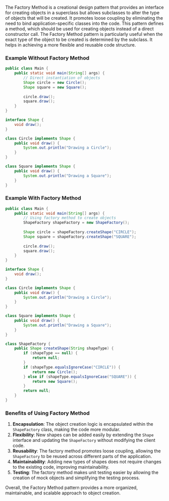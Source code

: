 The Factory Method is a creational design pattern that provides an interface for creating objects in a superclass but allows subclasses to alter the type of objects that will be created. It promotes loose coupling by eliminating the need to bind application-specific classes into the code. This pattern defines a method, which should be used for creating objects instead of a direct constructor call. The Factory Method pattern is particularly useful when the exact type of the object to be created is determined by the subclass. It helps in achieving a more flexible and reusable code structure.



### Example Without Factory Method

```java
public class Main {
    public static void main(String[] args) {
        // Direct instantiation of objects
        Shape circle = new Circle();
        Shape square = new Square();
        
        circle.draw();
        square.draw();
    }
}

interface Shape {
    void draw();
}

class Circle implements Shape {
    public void draw() {
        System.out.println("Drawing a Circle");
    }
}

class Square implements Shape {
    public void draw() {
        System.out.println("Drawing a Square");
    }
}
```

### Example With Factory Method

```java
public class Main {
    public static void main(String[] args) {
        // Using factory method to create objects
        ShapeFactory shapeFactory = new ShapeFactory();
        
        Shape circle = shapeFactory.createShape("CIRCLE");
        Shape square = shapeFactory.createShape("SQUARE");
        
        circle.draw();
        square.draw();
    }
}

interface Shape {
    void draw();
}

class Circle implements Shape {
    public void draw() {
        System.out.println("Drawing a Circle");
    }
}

class Square implements Shape {
    public void draw() {
        System.out.println("Drawing a Square");
    }
}

class ShapeFactory {
    public Shape createShape(String shapeType) {
        if (shapeType == null) {
            return null;
        }
        if (shapeType.equalsIgnoreCase("CIRCLE")) {
            return new Circle();
        } else if (shapeType.equalsIgnoreCase("SQUARE")) {
            return new Square();
        }
        return null;
    }
}
```

### Benefits of Using Factory Method

1. **Encapsulation**: The object creation logic is encapsulated within the `ShapeFactory` class, making the code more modular.
2. **Flexibility**: New shapes can be added easily by extending the `Shape` interface and updating the `ShapeFactory` without modifying the client code.
3. **Reusability**: The factory method promotes loose coupling, allowing the `ShapeFactory` to be reused across different parts of the application.
4. **Maintainability**: Adding new types of shapes does not require changes to the existing code, improving maintainability.
5. **Testing**: The factory method makes unit testing easier by allowing the creation of mock objects and simplifying the testing process.

Overall, the Factory Method pattern provides a more organized, maintainable, and scalable approach to object creation.